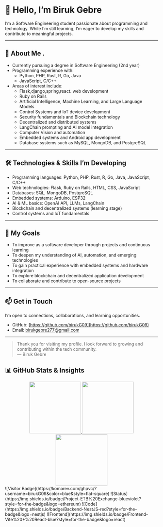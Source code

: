 # 👋 Hello, I’m Biruk Gebre

I’m a Software Engineering student passionate about programming and technology. While I’m still learning, I’m eager to develop my skills and contribute to meaningful projects.

---

## 🌱 About Me .


- Currently pursuing a degree in Software Engineering (2nd year)  
- Programming experience with:
  - Python, PHP, Rust, R, Go, Java  
  - JavaScript, C/C++  
- Areas of interest include:
  - Flask,django,spring,react. web development  
  - Ruby on Rails  
  - Artificial Intelligence, Machine Learning, and Large Language Models  
  - Control Systems and IoT device development  
  - Security fundamentals and Blockchain technology  
  - Decentralized and distributed systems  
  - LangChain prompting and AI model integration  
  - Computer Vision and automation  
  - Embedded systems and Android app development  
  - Database systems such as  MySQL, MongoDB, and PostgreSQL  

---

## 🛠️ Technologies & Skills I’m Developing

- Programming languages: Python, PHP, Rust, R, Go, Java, JavaScript, C/C++  
- Web technologies: Flask, Ruby on Rails, HTML, CSS, JavaScript  
- Databases: SQL, MongoDB, PostgreSQL  
- Embedded systems: Arduino, ESP32  
- AI & ML basics: OpenAI API, LLMs, LangChain  
- Blockchain and decentralized systems (learning stage)  
- Control systems and IoT fundamentals  

---

## 🎯 My Goals

- To improve as a software developer through projects and continuous learning  
- To deepen my understanding of AI, automation, and emerging technologies  
- To gain practical experience with embedded systems and hardware integration  
- To explore blockchain and decentralized application development  
- To collaborate and contribute to open-source projects  

---

## 📫 Get in Touch

I’m open to connections, collaborations, and learning opportunities.  
- GitHub: [https://github.com/birukG09](https://github.com/birukG09)  
- Email: birukgebre277@gmail.com

---

> Thank you for visiting my profile. I look forward to growing and contributing within the tech community.  
> — Biruk Gebre


<!---
birukG09/birukG09 is a ✨ special ✨ repository because its `README.md` (this file) appears on your GitHub profile.
You can click the Preview link to take a look at your changes.
--->
## 📊 GitHub Stats & Insights

<div align="center">

<!-- GitHub Stats Card -->
<a href="https://github.com/birukG09">
  <img height="170px" src="https://github-readme-stats.vercel.app/api?username=birukG09&show_icons=true&theme=tokyonight&include_all_commits=true&count_private=true&border_radius=15&hide_rank=false" />
</a>

<!-- Most Used Languages -->
<a href="https://github.com/birukG09">
  <img height="170px" src="https://github-readme-stats.vercel.app/api/top-langs/?username=birukG09&layout=compact&theme=tokyonight&langs_count=10&border_radius=15&card_width=320" />
</a>

<!-- Streak Stats -->
<a href="https://github.com/birukG09">
  <img height="170px" src="https://github-readme-streak-stats.herokuapp.com/?user=birukG09&theme=tokyonight&hide_border=false&border_radius=15&date_format=M%20j%5B%2C%20Y%5D" />
</a>

</div>
![Visitor Badge](https://komarev.com/ghpvc/?username=birukG09&color=blue&style=flat-square)
![Status](https://img.shields.io/badge/Project-ETB%20Exchange-blueviolet?style=for-the-badge&logo=ethereum)
![Code](https://img.shields.io/badge/Backend-NestJS-red?style=for-the-badge&logo=nestjs)
![Frontend](https://img.shields.io/badge/Frontend-Vite%20+%20React-blue?style=for-the-badge&logo=react)

